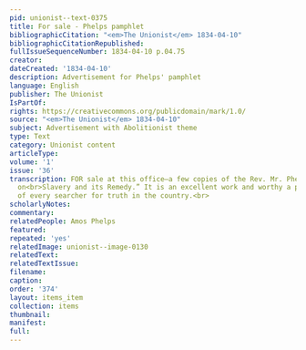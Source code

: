 ```yaml
---
pid: unionist--text-0375
title: For sale - Phelps pamphlet
bibliographicCitation: "<em>The Unionist</em> 1834-04-10"
bibliographicCitationRepublished: 
fullIssueSequenceNumber: 1834-04-10 p.04.75
creator: 
dateCreated: '1834-04-10'
description: Advertisement for Phelps' pamphlet
language: English
publisher: The Unionist
IsPartOf: 
rights: https://creativecommons.org/publicdomain/mark/1.0/
source: "<em>The Unionist</em> 1834-04-10"
subject: Advertisement with Abolitionist theme
type: Text
category: Unionist content
articleType: 
volume: '1'
issue: '36'
transcription: FOR sale at this office—a few copies of the Rev. Mr. Phelps’ “Lectures
  on<br>Slavery and its Remedy.” It is an excellent work and worthy a place in the<br>Library
  of every searcher for truth in the country.<br>
scholarlyNotes: 
commentary: 
relatedPeople: Amos Phelps
featured: 
repeated: 'yes'
relatedImage: unionist--image-0130
relatedText: 
relatedTextIssue: 
filename: 
caption: 
order: '374'
layout: items_item
collection: items
thumbnail: 
manifest: 
full: 
---
```

